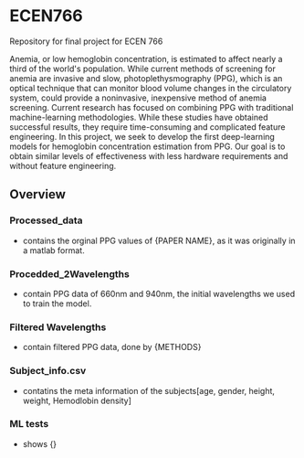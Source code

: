 # ECEN766

Repository for final project for ECEN 766

  Anemia, or low hemoglobin concentration, is estimated to affect nearly a third of the world's population. While current methods of screening for anemia are invasive and slow, photoplethysmography (PPG), which is an optical technique that can monitor blood volume changes in the circulatory system, could provide a noninvasive, inexpensive method of anemia screening. Current research has focused on combining PPG with traditional machine-learning methodologies. While these studies have obtained successful results, they require time-consuming and complicated feature engineering. In this project, we seek to develop the first deep-learning models for hemoglobin concentration estimation from PPG. Our goal is to obtain similar levels of effectiveness with less hardware requirements and without feature engineering.

## Overview

### Processed_data 
- contains the orginal PPG values of {PAPER NAME}, as it was originally in a matlab format.     
    
### Procedded_2Wavelengths
- contain PPG data of 660nm and 940nm, the initial wavelengths we used to train the model. 

### Filtered Wavelengths 
- contain filtered PPG data, done by {METHODS}

### Subject_info.csv 
- contatins the meta information of the subjects[age, gender, height, weight, Hemodlobin density]

### ML tests
- shows {} 
    
  

